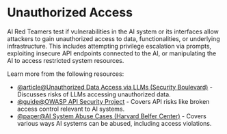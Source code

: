 # Unauthorized Access

AI Red Teamers test if vulnerabilities in the AI system or its interfaces allow attackers to gain unauthorized access to data, functionalities, or underlying infrastructure. This includes attempting privilege escalation via prompts, exploiting insecure API endpoints connected to the AI, or manipulating the AI to access restricted system resources.

Learn more from the following resources:

- [@article@Unauthorized Data Access via LLMs (Security Boulevard)](https://securityboulevard.com/2023/11/unauthorized-data-access-via-llms/) - Discusses risks of LLMs accessing unauthorized data.
- [@guide@OWASP API Security Project](https://owasp.org/www-project-api-security/) - Covers API risks like broken access control relevant to AI systems.
- [@paper@AI System Abuse Cases (Harvard Belfer Center)](https://www.belfercenter.org/publication/ai-system-abuse-cases) - Covers various ways AI systems can be abused, including access violations.

